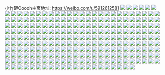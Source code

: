 小竹砸Ooooh主页地址: https://weibo.com/u/5912612581 
![](https://wx4.sinaimg.cn/mw2000/006s8ID3ly1h9ghgcw82ej30u0140tf3.jpg) 
![](https://wx4.sinaimg.cn/mw2000/006s8ID3ly1h9ghgdriiij30u014045a.jpg) 
![](https://wx4.sinaimg.cn/mw2000/006s8ID3ly1h9ghge4gb7j30u014044s.jpg) 
![](https://wx4.sinaimg.cn/mw2000/006s8ID3ly1h9ghgd91drj30iw0tudj1.jpg) 
![](https://wx4.sinaimg.cn/mw2000/006s8ID3ly1h9ghgenigxj31400u044y.jpg) 
![](https://wx4.sinaimg.cn/mw2000/006s8ID3ly1h9ghgeynnqj30u0140jza.jpg) 
![](https://wx4.sinaimg.cn/mw2000/006s8ID3ly1h96m44q7jsj30u0140qea.jpg) 
![](https://wx4.sinaimg.cn/mw2000/006s8ID3ly1h96mfu54euj30u01hcwm5.jpg) 
![](https://wx4.sinaimg.cn/mw2000/006s8ID3ly1h903pvbtaej30u013zk1c.jpg) 
![](https://wx4.sinaimg.cn/mw2000/006s8ID3ly1h903px3xgdj30u013zgvt.jpg) 
![](https://wx4.sinaimg.cn/mw2000/006s8ID3gy1h8ji7uk34yj30u01sy7v3.jpg) 
![](https://wx4.sinaimg.cn/mw2000/006s8ID3gy1h84xltk8xyj31400u0dro.jpg) 
![](https://wx4.sinaimg.cn/mw2000/006s8ID3gy1h7qji1p0iej31400u07d2.jpg) 
![](https://wx4.sinaimg.cn/mw2000/006s8ID3gy1h7qji0r8iaj30u0140dkf.jpg) 
![](https://wx4.sinaimg.cn/mw2000/006s8ID3gy1h7qji2aqvuj30u0140jw3.jpg) 
![](https://wx4.sinaimg.cn/mw2000/006s8ID3gy1h7ldp6yl7tj30u0140grv.jpg) 
![](https://wx4.sinaimg.cn/mw2000/006s8ID3gy1h7ldp7snuvj30u0140n3f.jpg) 
![](https://wx4.sinaimg.cn/mw2000/006s8ID3gy1h7awkjlff5j31400u011k.jpg) 
![](https://wx4.sinaimg.cn/mw2000/006s8ID3gy1h76c8e2dboj30u01400xn.jpg) 
![](https://wx4.sinaimg.cn/mw2000/006s8ID3gy1h76c8et73qj30u00u0dgf.jpg) 
![](https://wx4.sinaimg.cn/mw2000/006s8ID3gy1h6y9z0dheyj31h90u0k6t.jpg) 
![](https://wx4.sinaimg.cn/mw2000/006s8ID3gy1h6y9yz4rp6j31h90u0tf3.jpg) 
![](https://wx4.sinaimg.cn/mw2000/006s8ID3gy1h6y9z0xuvdj31h90u0wl4.jpg) 
![](https://wx4.sinaimg.cn/mw2000/006s8ID3gy1h6y9z1hihej31h90u0799.jpg) 
![](https://wx4.sinaimg.cn/mw2000/006s8ID3gy1h6y9z2de8nj31h90u07hx.jpg) 
![](https://wx4.sinaimg.cn/mw2000/006s8ID3gy1h6y9yyffjwj31h90u0k20.jpg) 
![](https://wx4.sinaimg.cn/mw2000/006s8ID3gy1h6pikdvs2mj30u01sy7ae.jpg) 
![](https://wx4.sinaimg.cn/mw2000/006s8ID3gy1h6htac4d5oj30u0190755.jpg) 
![](https://wx4.sinaimg.cn/mw2000/006s8ID3gy1h5ohovg6sbj30wi1ycb29.jpg) 
![](https://wx4.sinaimg.cn/mw2000/006s8ID3gy1h5kfjrtspuj32c0340kjp.jpg) 
![](https://wx4.sinaimg.cn/mw2000/006s8ID3gy1h5kfjycsppj33402c04qt.jpg) 
![](https://wx4.sinaimg.cn/mw2000/006s8ID3gy1h5kfk35xljj31o0280b2b.jpg) 
![](https://wx4.sinaimg.cn/mw2000/006s8ID3gy1h5kfk675xnj31o02801kz.jpg) 
![](https://wx4.sinaimg.cn/mw2000/006s8ID3gy1h5kfjmxnhqj32c0340npf.jpg) 
![](https://wx4.sinaimg.cn/mw2000/006s8ID3gy1h5kfkb6l42j31o0280hdu.jpg) 
![](https://wx4.sinaimg.cn/mw2000/006s8ID3gy1h5gy3pw9xrj33402c0qvb.jpg) 
![](https://wx4.sinaimg.cn/mw2000/006s8ID3gy1h5gy4r1lf7j32c02c1e83.jpg) 
![](https://wx4.sinaimg.cn/mw2000/006s8ID3gy1h5dj2bhgi3j32qj21hnph.jpg) 
![](https://wx4.sinaimg.cn/mw2000/006s8ID3gy1h5d5egingwj30u01sxagh.jpg) 
![](https://wx4.sinaimg.cn/mw2000/006s8ID3gy1h5d5ejhqgqj30wi1yctrm.jpg) 
![](https://wx4.sinaimg.cn/mw2000/006s8ID3gy1h5a44hxug9j32c03401ky.jpg) 
![](https://wx4.sinaimg.cn/mw2000/006s8ID3gy1h59o4vt5cbj30wi1hbdmr.jpg) 
![](https://wx4.sinaimg.cn/mw2000/006s8ID3gy1h57s6jjtqxj30wi1yckjl.jpg) 
![](https://wx4.sinaimg.cn/mw2000/006s8ID3gy1h56j6ttmqoj30wi1yc1kx.jpg) 
![](https://wx4.sinaimg.cn/mw2000/006s8ID3gy1h548u2wlbsj31400u0gu3.jpg) 
![](https://wx4.sinaimg.cn/mw2000/006s8ID3gy1h548viqsdij31400u0n7e.jpg) 
![](https://wx4.sinaimg.cn/mw2000/006s8ID3gy1h520xkcmo1j33402c0npg.jpg) 
![](https://wx4.sinaimg.cn/mw2000/006s8ID3gy1h52153u5tyj33402c0kjq.jpg) 
![](https://wx4.sinaimg.cn/mw2000/006s8ID3gy1h5215choovj33402c0qv7.jpg) 
![](https://wx4.sinaimg.cn/mw2000/006s8ID3gy1h5216ckxn3j30xc3uwe82.jpg) 
![](https://wx4.sinaimg.cn/mw2000/006s8ID3gy1h520x5t40vj33402c0hdv.jpg) 
![](https://wx4.sinaimg.cn/mw2000/006s8ID3gy1h5216p6yoej33402c0nph.jpg) 
![](https://wx4.sinaimg.cn/mw2000/006s8ID3gy1h52165jo77j30uk4vp4qr.jpg) 
![](https://wx4.sinaimg.cn/mw2000/006s8ID3gy1h5216i76dij315o2ethdt.jpg) 
![](https://wx4.sinaimg.cn/mw2000/006s8ID3gy1h521b936t3j30xc2nunpd.jpg) 
![](https://wx4.sinaimg.cn/mw2000/006s8ID3gy1h51lzz1i8hj30wi1yce81.jpg) 
![](https://wx4.sinaimg.cn/mw2000/006s8ID3gy1h4w98dmre1j32c0340u0z.jpg) 
![](https://wx4.sinaimg.cn/mw2000/006s8ID3gy1h4u1ftobqij32c0340kjn.jpg) 
![](https://wx4.sinaimg.cn/mw2000/006s8ID3gy1h4rqfol3z2j334022ob2a.jpg) 
![](https://wx4.sinaimg.cn/mw2000/006s8ID3gy1h4rqfzz1tuj322o3404qq.jpg) 
![](https://wx4.sinaimg.cn/mw2000/006s8ID3gy1h4rqg21i5ej32tc480b2a.jpg) 
![](https://wx4.sinaimg.cn/mw2000/006s8ID3gy1h4rqfkyddnj33402c01ky.jpg) 
![](https://wx4.sinaimg.cn/mw2000/006s8ID3gy1h4rqfs4qrwj31sc2dsnpd.jpg) 
![](https://wx4.sinaimg.cn/mw2000/006s8ID3gy1h4rqfx7ncmj33402c0hdv.jpg) 
![](https://wx4.sinaimg.cn/mw2000/006s8ID3gy1h4f0evup41j33402c0x6r.jpg) 
![](https://wx4.sinaimg.cn/mw2000/006s8ID3gy1h4f0hd6nsij33402c0u0z.jpg) 
![](https://wx4.sinaimg.cn/mw2000/006s8ID3gy1h4f0hkloejj33402c01l0.jpg) 
![](https://wx4.sinaimg.cn/mw2000/006s8ID3gy1h4f0hpbf6wj33402c0npf.jpg) 
![](https://wx4.sinaimg.cn/mw2000/006s8ID3gy1h4f0hvmx6tj33402c0hdw.jpg) 
![](https://wx4.sinaimg.cn/mw2000/006s8ID3gy1h4f0egvuh3j33402c0hdv.jpg) 
![](https://wx4.sinaimg.cn/mw2000/006s8ID3gy1h4f0i01idhj33402c01kz.jpg) 
![](https://wx4.sinaimg.cn/mw2000/006s8ID3gy1h498uomq3hj30tz0miqel.jpg) 
![](https://wx4.sinaimg.cn/mw2000/006s8ID3gy1h498cazguhj33402c0hdu.jpg) 
![](https://wx4.sinaimg.cn/mw2000/006s8ID3gy1h481ogufqzj33402c07wi.jpg) 
![](https://wx4.sinaimg.cn/mw2000/006s8ID3gy1h481eax9l8j30tz0miwwo.jpg) 
![](https://wx4.sinaimg.cn/mw2000/006s8ID3gy1h4818p5q8sj33402c0kjo.jpg) 
![](https://wx4.sinaimg.cn/mw2000/006s8ID3gy1h4818ptls0j30oc179jxu.jpg) 
![](https://wx4.sinaimg.cn/mw2000/006s8ID3gy1h47q295ua5j33402c0qv8.jpg) 
![](https://wx4.sinaimg.cn/mw2000/006s8ID3gy1h47q24xdc3j33402c0u10.jpg) 
![](https://wx4.sinaimg.cn/mw2000/006s8ID3gy1h47aolnkavj31hc0u0tor.jpg) 
![](https://wx4.sinaimg.cn/mw2000/006s8ID3gy1h47aoo45m5j31o02807wh.jpg) 
![](https://wx4.sinaimg.cn/mw2000/006s8ID3gy1h47anqdqkjj33402c0u10.jpg) 
![](https://wx4.sinaimg.cn/mw2000/006s8ID3gy1h47aotrlmdj33402c0e82.jpg) 
![](https://wx4.sinaimg.cn/mw2000/006s8ID3ly1h3ylkzlqs7j30k00zk77j.jpg) 
![](https://wx4.sinaimg.cn/mw2000/006s8ID3ly1h3jnp3h6ujj33402c04qq.jpg) 
![](https://wx4.sinaimg.cn/mw2000/006s8ID3ly1h3jno677jhj33402c01kz.jpg) 
![](https://wx4.sinaimg.cn/mw2000/006s8ID3ly1h3jnp8hmpwj32c03404qq.jpg) 
![](https://wx4.sinaimg.cn/mw2000/006s8ID3ly1h3jnoce21qj32202qoqv5.jpg) 
![](https://wx4.sinaimg.cn/mw2000/006s8ID3ly1h3jnolu2roj32c03404qq.jpg) 
![](https://wx4.sinaimg.cn/mw2000/006s8ID3ly1h3jnoi20bjj32qo220b2a.jpg) 
![](https://wx4.sinaimg.cn/mw2000/006s8ID3ly1h3jnowojyej33402c0e82.jpg) 
![](https://wx4.sinaimg.cn/mw2000/006s8ID3ly1h3jnoqpk4pj33402c0b2a.jpg) 
![](https://wx4.sinaimg.cn/mw2000/006s8ID3ly1h3jnpabqpyj31hc0u0alb.jpg) 
![](https://wx4.sinaimg.cn/mw2000/006s8ID3ly1h3ifr5tixzj30u0140qhm.jpg) 
![](https://wx4.sinaimg.cn/mw2000/006s8ID3ly1h3ifr6kq5wj32c0340b29.jpg) 
![](https://wx4.sinaimg.cn/mw2000/006s8ID3ly1h3ifr98ovcj33402c0qv5.jpg) 
![](https://wx4.sinaimg.cn/mw2000/006s8ID3ly1h3ifr7ku8ij32c03404qq.jpg) 
![](https://wx4.sinaimg.cn/mw2000/006s8ID3ly1h3ifrbr12bj327d2c0npe.jpg) 
![](https://wx4.sinaimg.cn/mw2000/006s8ID3ly1h3ifr8g6nij33403401ky.jpg) 
![](https://wx4.sinaimg.cn/mw2000/006s8ID3ly1h3ifrdpq9yj33402c0hdu.jpg) 
![](https://wx4.sinaimg.cn/mw2000/006s8ID3ly1h3ifrakahij32c0340npe.jpg) 
![](https://wx4.sinaimg.cn/mw2000/006s8ID3ly1h3ifrew29tj33402c04qr.jpg) 
![](https://wx4.sinaimg.cn/mw2000/006s8ID3ly1h3ifrj7ourj33402c0u0x.jpg) 
![](https://wx4.sinaimg.cn/mw2000/006s8ID3ly1h3ifr4zfisj33402c0npe.jpg) 
![](https://wx4.sinaimg.cn/mw2000/006s8ID3ly1h3ifrcjpnej33402c01ky.jpg) 
![](https://wx4.sinaimg.cn/mw2000/006s8ID3ly1h3ifrhzqpoj33402c0b2a.jpg) 
![](https://wx4.sinaimg.cn/mw2000/006s8ID3ly1h3ifrgkx3aj32c0340hdu.jpg) 
![](https://wx4.sinaimg.cn/mw2000/006s8ID3ly1h3g1dxd3tuj32qo220x6q.jpg) 
![](https://wx4.sinaimg.cn/mw2000/006s8ID3ly1h3g1dvl3p9j32202qo4qr.jpg) 
![](https://wx4.sinaimg.cn/mw2000/006s8ID3ly1h3g1dyvfxwj32202qoe82.jpg) 
![](https://wx4.sinaimg.cn/mw2000/006s8ID3ly1h3flvbk93hj32c03404qr.jpg) 
![](https://wx4.sinaimg.cn/mw2000/006s8ID3ly1h3drtng5ayj32c033vx6q.jpg) 
![](https://wx4.sinaimg.cn/mw2000/006s8ID3ly1h2z96brt1vj33402c0kjm.jpg) 
![](https://wx4.sinaimg.cn/mw2000/006s8ID3ly1h2ue7217h5j32801o0b29.jpg) 
![](https://wx4.sinaimg.cn/mw2000/006s8ID3ly1h2ue72qakqj32801o0e81.jpg) 
![](https://wx4.sinaimg.cn/mw2000/006s8ID3ly1h2ue73hqlvj31o0280kjl.jpg) 
![](https://wx4.sinaimg.cn/mw2000/006s8ID3ly1h2ue74d7jxj32801o0hdt.jpg) 
![](https://wx4.sinaimg.cn/mw2000/006s8ID3ly1h2ue70xn5yj32c0340e82.jpg) 
![](https://wx4.sinaimg.cn/mw2000/006s8ID3ly1h2ue74yr86j32801o0b1y.jpg) 
![](https://wx4.sinaimg.cn/mw2000/006s8ID3ly1h2ue75hkkpj32801o0hcf.jpg) 
![](https://wx4.sinaimg.cn/mw2000/006s8ID3ly1h2ue764dkuj31o02804mc.jpg) 
![](https://wx4.sinaimg.cn/mw2000/006s8ID3ly1h2ue76x3flj31o02807t8.jpg) 
![](https://wx4.sinaimg.cn/mw2000/006s8ID3ly1h2ue77tjoyj31o02801kr.jpg) 
![](https://wx4.sinaimg.cn/mw2000/006s8ID3ly1h2ue78i838j31o0280han.jpg) 
![](https://wx4.sinaimg.cn/mw2000/006s8ID3ly1h2ue6za4eaj32801o0e81.jpg) 
![](https://wx4.sinaimg.cn/mw2000/006s8ID3ly1h2ue7991hsj32801o04qp.jpg) 
![](https://wx4.sinaimg.cn/mw2000/006s8ID3ly1h2qnyth4ecj31ba0zkkcp.jpg) 
![](https://wx4.sinaimg.cn/mw2000/006s8ID3ly1h2qnyurz0cj31bc0zk7ff.jpg) 
![](https://wx4.sinaimg.cn/mw2000/006s8ID3ly1h2qnysj9u5j334022ou10.jpg) 
![](https://wx4.sinaimg.cn/mw2000/006s8ID3ly1h2qnyy6q2qj334022ob2c.jpg) 
![](https://wx4.sinaimg.cn/mw2000/006s8ID3ly1h2qnz2ljukj334022okjm.jpg) 
![](https://wx4.sinaimg.cn/mw2000/006s8ID3ly1h2qo0ag8ctj34g02yox6w.jpg) 
![](https://wx4.sinaimg.cn/mw2000/006s8ID3ly1h2qo1ef4w3j35dc3kw1l6.jpg) 
![](https://wx4.sinaimg.cn/mw2000/006s8ID3ly1h2qnzuoooej35dc3kw7wq.jpg) 
![](https://wx4.sinaimg.cn/mw2000/006s8ID3ly1h2qnz866sej33402bae82.jpg) 
![](https://wx4.sinaimg.cn/mw2000/006s8ID3ly1h2qnzb5k4mj334022o4qr.jpg) 
![](https://wx4.sinaimg.cn/mw2000/006s8ID3ly1h2qnzdqiu4j3340340x6r.jpg) 
![](https://wx4.sinaimg.cn/mw2000/006s8ID3ly1h2qnzghupxj324g340u0x.jpg) 
![](https://wx4.sinaimg.cn/mw2000/006s8ID3ly1h2qo00jxgaj35dc3kwkjt.jpg) 
![](https://wx4.sinaimg.cn/mw2000/006s8ID3ly1h2qnz58yc5j334022o7wj.jpg) 
![](https://wx4.sinaimg.cn/mw2000/006s8ID3ly1h2qo04b9yvj34mo334x6u.jpg) 
![](https://wx4.sinaimg.cn/mw2000/006s8ID3ly1h2qo1f95inj318g0tmwmb.jpg) 
![](https://wx4.sinaimg.cn/mw2000/006s8ID3ly1h2qo1g9xtfj31cc0w84kv.jpg) 
![](https://wx4.sinaimg.cn/mw2000/006s8ID3ly1h2qnzml0ypj35dc3kwb2i.jpg) 
![](https://wx4.sinaimg.cn/mw2000/006s8ID3ly1h2nehplhfsj30g40r077b.jpg) 
![](https://wx4.sinaimg.cn/mw2000/006s8ID3ly1h2neh6uwmpj307f0a7dh6.jpg) 
![](https://wx4.sinaimg.cn/mw2000/006s8ID3ly1h2btxpd527j33402c0hdv.jpg) 
![](https://wx4.sinaimg.cn/mw2000/006s8ID3ly1h1w2j5vatjj322o340e83.jpg) 
![](https://wx4.sinaimg.cn/mw2000/006s8ID3ly1h1w2j8bsj6j32c02c04qp.jpg) 
![](https://wx4.sinaimg.cn/mw2000/006s8ID3ly1h1w2jajwm7j3328328u11.jpg) 
![](https://wx4.sinaimg.cn/mw2000/006s8ID3ly1h1w2jbjjn8j32kq1tge81.jpg) 
![](https://wx4.sinaimg.cn/mw2000/006s8ID3ly1h1w2j3oglcj32ao328kjm.jpg) 
![](https://wx4.sinaimg.cn/mw2000/006s8ID3ly1h1w2jc2p00j32c0340hc9.jpg) 
![](https://wx4.sinaimg.cn/mw2000/006s8ID3ly1h1w2j7khn1j33402c01kz.jpg) 
![](https://wx4.sinaimg.cn/mw2000/006s8ID3ly1h1w2j4hz3pj33402c0npd.jpg) 
![](https://wx4.sinaimg.cn/mw2000/006s8ID3ly1h1w2j2f6twj32ao2aou0z.jpg) 
![](https://wx4.sinaimg.cn/mw2000/006s8ID3ly1h1t8r8p2czj32c02ewkjm.jpg) 
![](https://wx4.sinaimg.cn/mw2000/006s8ID3ly1h1t8prpxbfj31qc2b3kjm.jpg) 
![](https://wx4.sinaimg.cn/mw2000/006s8ID3ly1h1t8psyz8nj31qb2b2hdu.jpg) 
![](https://wx4.sinaimg.cn/mw2000/006s8ID3ly1h1t8pu006qj31sq1sqb29.jpg) 
![](https://wx4.sinaimg.cn/mw2000/006s8ID3ly1h1t8q5va03j32c02c01l1.jpg) 
![](https://wx4.sinaimg.cn/mw2000/006s8ID3ly1h1t8pvjpnfj33402c0npf.jpg) 
![](https://wx4.sinaimg.cn/mw2000/006s8ID3ly1h1t8px8sfxj33402c0kjn.jpg) 
![](https://wx4.sinaimg.cn/mw2000/006s8ID3ly1h1t8pybjspj32c02q6qv6.jpg) 
![](https://wx4.sinaimg.cn/mw2000/006s8ID3ly1h1t8pz88aej33402a74qq.jpg) 
![](https://wx4.sinaimg.cn/mw2000/006s8ID3ly1h1t8q2v2grj32c0340qv7.jpg) 
![](https://wx4.sinaimg.cn/mw2000/006s8ID3ly1h1t8pqcaerj33402c07wk.jpg) 
![](https://wx4.sinaimg.cn/mw2000/006s8ID3ly1h1t8q0reuwj33402c0b2a.jpg) 
![](https://wx4.sinaimg.cn/mw2000/006s8ID3ly1h1t8q3ln8vj32eu1vuqsv.jpg) 
![](https://wx4.sinaimg.cn/mw2000/006s8ID3ly1h1rwf7y89sj32xi274e82.jpg) 
![](https://wx4.sinaimg.cn/mw2000/006s8ID3ly1h1rwb9rkn7j33402c0e84.jpg) 
![](https://wx4.sinaimg.cn/mw2000/006s8ID3ly1h1rwbbf215j32c0340npe.jpg) 
![](https://wx4.sinaimg.cn/mw2000/006s8ID3ly1h1rwcdd716j32c0340qv8.jpg) 
![](https://wx4.sinaimg.cn/mw2000/006s8ID3ly1h1opjfmp4rj313u0tu7j1.jpg) 
![](https://wx4.sinaimg.cn/mw2000/006s8ID3ly1h1opemecxwj30zi1b8n6w.jpg) 
![](https://wx4.sinaimg.cn/mw2000/006s8ID3ly1h1opekqqlwj31ba0zgneu.jpg) 
![](https://wx4.sinaimg.cn/mw2000/006s8ID3ly1h1ophybhc7j32c03401kz.jpg) 
![](https://wx4.sinaimg.cn/mw2000/006s8ID3ly1h1mdqeti8qj30z71epqhl.jpg) 
![](https://wx4.sinaimg.cn/mw2000/006s8ID3ly1h1mdqger2qj32c0340kjm.jpg) 
![](https://wx4.sinaimg.cn/mw2000/006s8ID3ly1h1mdqhz6tkj32c0340npe.jpg) 
![](https://wx4.sinaimg.cn/mw2000/006s8ID3ly1h1mdqk7etyj32202qonpf.jpg) 
![](https://wx4.sinaimg.cn/mw2000/006s8ID3ly1h1mdqldestj33402c0hdu.jpg) 
![](https://wx4.sinaimg.cn/mw2000/006s8ID3ly1h1mdqmu5ouj33402c0hdu.jpg) 
![](https://wx4.sinaimg.cn/mw2000/006s8ID3ly1h1mdqoc8lqj33402c0e82.jpg) 
![](https://wx4.sinaimg.cn/mw2000/006s8ID3ly1h1mdsm85cej30j40ec43a.jpg) 
![](https://wx4.sinaimg.cn/mw2000/006s8ID3ly1h1mdr06g5rj33402c0hdu.jpg) 
![](https://wx4.sinaimg.cn/mw2000/006s8ID3ly1h1bv2tyjq9j32c0340kjn.jpg) 
![](https://wx4.sinaimg.cn/mw2000/006s8ID3ly1h181ttu6jlj32tx24gtzr.jpg) 
![](https://wx4.sinaimg.cn/mw2000/006s8ID3ly1h180i0ne1qj326f2wax6r.jpg) 
![](https://wx4.sinaimg.cn/mw2000/006s8ID3ly1h180i475l7j32c0340x6p.jpg) 
![](https://wx4.sinaimg.cn/mw2000/006s8ID3ly1h180hyvptoj323h2sdb2a.jpg) 
![](https://wx4.sinaimg.cn/mw2000/006s8ID3ly1h180i6cjasj33402c0kjp.jpg) 
![](https://wx4.sinaimg.cn/mw2000/006s8ID3ly1h180i2texwj33402c0nph.jpg) 
![](https://wx4.sinaimg.cn/mw2000/006s8ID3ly1h180ieg9aaj33402c0e83.jpg) 
![](https://wx4.sinaimg.cn/mw2000/006s8ID3ly1h15sy82sgaj32c0340npg.jpg) 
![](https://wx4.sinaimg.cn/mw2000/006s8ID3ly1h15syad626j324e2w6kjp.jpg) 
![](https://wx4.sinaimg.cn/mw2000/006s8ID3ly1h0ysjpuovjj32c0340u11.jpg) 
![](https://wx4.sinaimg.cn/mw2000/006s8ID3ly1h0ysmrp7j5j32c0340u10.jpg) 
![](https://wx4.sinaimg.cn/mw2000/006s8ID3ly1h0ysk7una2j32c03404qu.jpg) 
![](https://wx4.sinaimg.cn/mw2000/006s8ID3ly1h0ysmp60awj32c0340kjs.jpg) 
![](https://wx4.sinaimg.cn/mw2000/006s8ID3ly1h10fy6b5x7j31w02iob2a.jpg) 
![](https://wx4.sinaimg.cn/mw2000/006s8ID3ly1h0xg5mpj1aj30wx0oc4c6.jpg) 
![](https://wx4.sinaimg.cn/mw2000/006s8ID3ly1h0vipdkznkj33402c0u0y.jpg) 
![](https://wx4.sinaimg.cn/mw2000/006s8ID3ly1h0qo95mommj31fs2c04qp.jpg) 
![](https://wx4.sinaimg.cn/mw2000/006s8ID3ly1h0qo987kf3j33402c04qr.jpg) 
![](https://wx4.sinaimg.cn/mw2000/006s8ID3ly1h0ld8ragajj32c0340npf.jpg) 
![](https://wx4.sinaimg.cn/mw2000/006s8ID3ly1h0an5gemn1j32c03401kz.jpg) 
![](https://wx4.sinaimg.cn/mw2000/006s8ID3ly1h0an49s8v4j33402c0qv5.jpg) 
![](https://wx4.sinaimg.cn/mw2000/006s8ID3ly1gy7jzcd5opj30tr0mqaev.jpg) 
![](https://wx4.sinaimg.cn/mw2000/006s8ID3ly1gwik9mtpr3j33402c0npd.jpg) 
![](https://wx4.sinaimg.cn/mw2000/006s8ID3ly1gwik9lei01j33402c0hdt.jpg) 
![](https://wx4.sinaimg.cn/mw2000/006s8ID3ly1gwhf7bpj08j32c0340e81.jpg) 
![](https://wx4.sinaimg.cn/mw2000/006s8ID3ly1gwhf75wl33j32h51ynu0y.jpg) 
![](https://wx4.sinaimg.cn/mw2000/006s8ID3ly1gwhf77oh40j32c0340kjl.jpg) 
![](https://wx4.sinaimg.cn/mw2000/006s8ID3ly1gwhf79sa9zj328b2z3u0x.jpg) 
![](https://wx4.sinaimg.cn/mw2000/006s8ID3ly1gwhf7dxramj33402c0b2b.jpg) 
![](https://wx4.sinaimg.cn/mw2000/006s8ID3ly1gwhf7gxm1rj32sr22hu0z.jpg) 
![](https://wx4.sinaimg.cn/mw2000/006s8ID3ly1gwgbeixncyj32c03407wl.jpg) 
![](https://wx4.sinaimg.cn/mw2000/006s8ID3ly1gwgbegp3iij3309297e82.jpg) 
![](https://wx4.sinaimg.cn/mw2000/006s8ID3ly1gwgbep48hoj32xn2774qq.jpg) 
![](https://wx4.sinaimg.cn/mw2000/006s8ID3ly1gwgbed9opzj31xh2hmhdt.jpg) 
![](https://wx4.sinaimg.cn/mw2000/006s8ID3ly1gwgbel8u2aj33402c0b2b.jpg) 
![](https://wx4.sinaimg.cn/mw2000/006s8ID3ly1gwgbeqd2y9j32l724hu0x.jpg) 
![](https://wx4.sinaimg.cn/mw2000/006s8ID3ly1gwgben2updj326g2wmx6q.jpg) 
![](https://wx4.sinaimg.cn/mw2000/006s8ID3ly1gwgbef2h48j32p627ckjn.jpg) 
![](https://wx4.sinaimg.cn/mw2000/006s8ID3ly1gwgbet78f5j31v32oie82.jpg) 
![](https://wx4.sinaimg.cn/mw2000/006s8ID3ly1gwfj84vtjaj333y2851kz.jpg) 
![](https://wx4.sinaimg.cn/mw2000/006s8ID3ly1gwfj86gd8tj32c03407wj.jpg) 
![](https://wx4.sinaimg.cn/mw2000/006s8ID3ly1gwfj83blawj32c02ghx6p.jpg) 
![](https://wx4.sinaimg.cn/mw2000/006s8ID3ly1gwfj89wfnuj32c02ubhdu.jpg) 
![](https://wx4.sinaimg.cn/mw2000/006s8ID3ly1gwfj8ctltpj33402c0kf8.jpg) 
![](https://wx4.sinaimg.cn/mw2000/006s8ID3ly1gwfj8bipf2j33402c0e83.jpg) 
![](https://wx4.sinaimg.cn/mw2000/006s8ID3ly1gwfj87lc8ij32c0340e81.jpg) 
![](https://wx4.sinaimg.cn/mw2000/006s8ID3ly1gwfj8e2xj4j32kb218x6p.jpg) 
![](https://wx4.sinaimg.cn/mw2000/006s8ID3ly1gwfj8f0iqoj32c71bm1j0.jpg) 
![](https://wx4.sinaimg.cn/mw2000/006s8ID3ly1gwfj8g3u1sj33402c0qv5.jpg) 
![](https://wx4.sinaimg.cn/mw2000/006s8ID3ly1gwdoi1xuwmj33402c04qr.jpg) 
![](https://wx4.sinaimg.cn/mw2000/006s8ID3ly1gwdoid2vd5j33402c07wj.jpg) 
![](https://wx4.sinaimg.cn/mw2000/006s8ID3ly1guqnr4g8y9j60u01pxq6702.jpg) 
![](https://wx4.sinaimg.cn/mw2000/006s8ID3ly1gua1xf2vv7j61400u013v02.jpg) 
![](https://wx4.sinaimg.cn/mw2000/006s8ID3ly1gu7qo9opftj31400u078n.jpg) 
![](https://wx4.sinaimg.cn/mw2000/006s8ID3ly1gpv4ti3ig8j30u0140afr.jpg) 
![](https://wx4.sinaimg.cn/mw2000/006s8ID3ly1gpv4tj2igbj30u014044b.jpg) 
![](https://wx4.sinaimg.cn/mw2000/006s8ID3ly1gn3p2j2dngj31aj0u0n5r.jpg) 
![](https://wx4.sinaimg.cn/mw2000/006s8ID3ly1giafes37toj31hc0u00zw.jpg) 
![](https://wx4.sinaimg.cn/mw2000/006s8ID3ly1giafet0gbvj31hc0u0dnw.jpg) 
![](https://wx4.sinaimg.cn/mw2000/b10c1bc2ly1ge9fz0psq5g20o00lo48y.jpg) 
![](https://wx4.sinaimg.cn/mw2000/005YxdT7ly1gejs0waj68g30b90b9acy.jpg) 
![](https://wx4.sinaimg.cn/mw2000/006s8ID3ly1gevgzy08rnj31270u043y.jpg) 
![](https://wx4.sinaimg.cn/mw2000/006s8ID3ly1gdnwv6y62dj31400u0wio.jpg) 
![](https://wx4.sinaimg.cn/mw2000/006s8ID3ly1gdkecvh8w8j30qo0k0mxf.jpg) 
![](https://wx4.sinaimg.cn/mw2000/006s8ID3ly1gdkecvmdotj30qo0k0mx5.jpg) 
